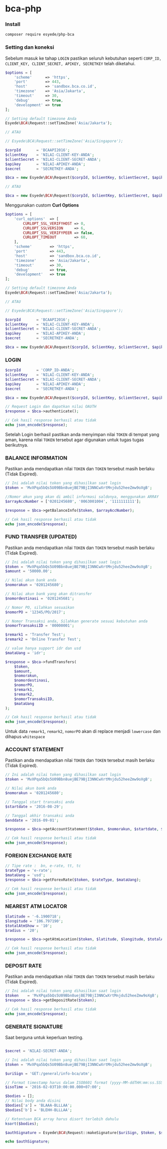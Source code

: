 # bca-php


### Install

```bash
composer require esyede/php-bca
```

### Setting dan koneksi

Sebelum masuk ke tahap ```LOGIN``` pastikan seluruh kebutuhan seperti ```CORP_ID, CLIENT_KEY, CLIENT_SECRET, APIKEY, SECRETKEY``` telah diketahui.

```php
$options = [
    'scheme'      => 'https',
    'port'        => 443,
    'host'        => 'sandbox.bca.co.id',
    'timezone'    => 'Asia/Jakarta',
    'timeout'     => 30,
    'debug'       => true,
    'development' => true
];

// Setting default timezone Anda
Esyede\BCA\Request::setTimeZone('Asia/Jakarta');

// ATAU

// Esyede\BCA\Request::setTimeZone('Asia/Singapore');

$corpId       = 'BCAAPI2016';
$clientKey    = 'NILAI-CLIENT-KEY-ANDA';
$clientSecret = 'NILAI-CLIENT-SECRET-ANDA';
$apikey       = 'NILAI-APIKEY-ANDA';
$secret       = 'SECRETKEY-ANDA';

$bca = new Esyede\BCA\Request($corpId, $clientKey, $clientSecret, $apikey, $secret);

// ATAU

$bca = new Esyede\BCA\Request($corpId, $clientKey, $clientSecret, $apikey, $secret, $options);
```

Menggunakan custom **Curl Options**

```php
$options = [
    'curl_options'  => [
        CURLOPT_SSL_VERIFYHOST => 0,
        CURLOPT_SSLVERSION     => 6,
        CURLOPT_SSL_VERIFYPEER => false,
        CURLOPT_TIMEOUT        => 60,
    ],
    'scheme'        => 'https',
    'port'          => 443,
    'host'          => 'sandbox.bca.co.id',
    'timezone'      => 'Asia/Jakarta',
    'timeout'       => 30,
    'debug'         => true,
    'development'   => true
];

// Setting default timezone Anda
Esyede\BCA\Request::setTimeZone('Asia/Jakarta');

// ATAU

// Esyede\BCA\Request::setTimeZone('Asia/Singapore');

$corpId       = 'BCAAPI2016';
$clientKey    = 'NILAI-CLIENT-KEY-ANDA';
$clientSecret = 'NILAI-CLIENT-SECRET-ANDA';
$apikey       = 'NILAI-APIKEY-ANDA';
$secret       = 'SECRETKEY-ANDA';

$bca = new Esyede\BCA\Request($corpId, $clientKey, $clientSecret, $apikey, $secret, $options);
```

### LOGIN

```php
$corpId       = 'CORP_ID-ANDA';
$clientKey    = 'NILAI-CLIENT-KEY-ANDA';
$clientSecret = 'NILAI-CLIENT-SECRET-ANDA';
$apikey       = 'NILAI-APIKEY-ANDA';
$secret       = 'SECRETKEY-ANDA';

$bca = new Esyede\BCA\Request($corpId, $clientKey, $clientSecret, $apikey, $secret);

// Request Login dan dapatkan nilai OAUTH
$response = $bca->authenticate();

// Cek hasil response berhasil atau tidak
echo json_encode($response);
```

Setelah Login berhasil pastikan anda menyimpan nilai ```TOKEN``` di tempat yang aman, karena nilai ```TOKEN``` tersebut agar digunakan untuk tugas tugas berikutnya.

### BALANCE INFORMATION

Pastikan anda mendapatkan nilai ```TOKEN``` dan ```TOKEN``` tersebut masih berlaku (Tidak Expired).

```php
// Ini adalah nilai token yang dihasilkan saat login
$token = 'MvXPqa5bQs5U09Bbn8uejBE79BjI3NNCwXrtMnjdu52heeZmw9oXgB';

//Nomor akun yang akan di ambil informasi saldonya, menggunakan ARRAY
$arrayAccNumber = ['0201245680', '0063001004', '1111111111'];

$response = $bca->getBalanceInfo($token, $arrayAccNumber);

// Cek hasil response berhasil atau tidak
echo json_encode($response);
```

### FUND TRANSFER (UPDATED)

Pastikan anda mendapatkan nilai ```TOKEN``` dan ```TOKEN``` tersebut masih berlaku (Tidak Expired).

```php
// Ini adalah nilai token yang dihasilkan saat login
$token = 'MvXPqa5bQs5U09Bbn8uejBE79BjI3NNCwXrtMnjdu52heeZmw9oXgB';
$amount = '50000.00';

// Nilai akun bank anda
$nomorakun = '0201245680';

// Nilai akun bank yang akan ditransfer
$nomordestinasi = '0201245681';

// Nomor PO, silahkan sesuaikan
$nomorPO = '12345/PO/2017';

// Nomor Transaksi anda, Silahkan generate sesuai kebutuhan anda
$nomorTransaksiID = '00000001';

$remark1 = 'Transfer Test';
$remark2 = 'Online Transfer Test';

// value hanya support idr dan usd
$mataUang = 'idr';

$response = $bca->fundTransfers(
    $token,
    $amount,
    $nomorakun,
    $nomordestinasi,
    $nomorPO,
    $remark1,
    $remark2,
    $nomorTransaksiID,
    $mataUang
);

// Cek hasil response berhasil atau tidak
echo json_encode($response);
```

Untuk data ```remark1```, ```remark2```, ```nomorPO``` akan di replace menjadi ```lowercase``` dan dihapus ```whitespace```

### ACCOUNT STATEMENT

Pastikan anda mendapatkan nilai ```TOKEN``` dan ```TOKEN``` tersebut masih berlaku (Tidak Expired).

```php
// Ini adalah nilai token yang dihasilkan saat login
$token = 'MvXPqa5bQs5U09Bbn8uejBE79BjI3NNCwXrtMnjdu52heeZmw9oXgB';

// Nilai akun bank anda
$nomorakun = '0201245680';

// Tanggal start transaksi anda
$startdate = '2016-08-29';

// Tanggal akhir transaksi anda
$enddate = '2016-09-01';

$response = $bca->getAccountStatement($token, $nomorakun, $startdate, $enddate);

// Cek hasil response berhasil atau tidak
echo json_encode($response);
```

### FOREIGN EXCHANGE RATE

```php
// Tipe rate :  bn, e-rate, tt, tc
$rateType = 'e-rate';
$mataUang = 'usd';
$response = $bca->getForexRate($token, $rateType, $mataUang);

// Cek hasil response berhasil atau tidak
echo json_encode($response);
```

### NEAREST ATM LOCATOR

```php
$latitude = '-6.1900718';
$longitude = '106.797190';
$totalAtmShow = '10';
$radius = '20';

$response = $bca->getAtmLocation($token, $latitude, $longitude, $totalAtmShow, $radius);

// Cek hasil response berhasil atau tidak
echo json_encode($response);
```

### DEPOSIT RATE

Pastikan anda mendapatkan nilai ```TOKEN``` dan ```TOKEN``` tersebut masih berlaku (Tidak Expired).

```php
// Ini adalah nilai token yang dihasilkan saat login
$token    = 'MvXPqa5bQs5U09Bbn8uejBE79BjI3NNCwXrtMnjdu52heeZmw9oXgB';
$response = $bca->getDepositRate($token);

// Cek hasil response berhasil atau tidak
echo json_encode($response);
```

### GENERATE SIGNATURE

Saat berguna untuk keperluan testing.

```php

$secret = 'NILAI-SECRET-ANDA';

// Ini adalah nilai token yang dihasilkan saat login
$token = 'MvXPqa5bQs5U09Bbn8uejBE79BjI3NNCwXrtMnjdu52heeZmw9oXgB';

$uriSign = 'GET:/general/info-bca/atm';

// Format timestamp harus dalam ISO8601 format (yyyy-MM-ddTHH:mm:ss.SSSTZD)
$isoTime = '2016-02-03T10:00:00.000+07:00';

$bodies = [];
// Nilai body anda disini
$bodies['a'] = 'BLAAA-BLLLAA';
$bodies['b'] = 'BLEHH-BLLLAA';

// Ketentuan BCA array harus disort terlebih dahulu
ksort($bodies);

$authSignature = Esyede\BCA\Request::makeSignature($uriSign, $token, $secret, $isoTime, $bodies);

echo $authSignature;
```